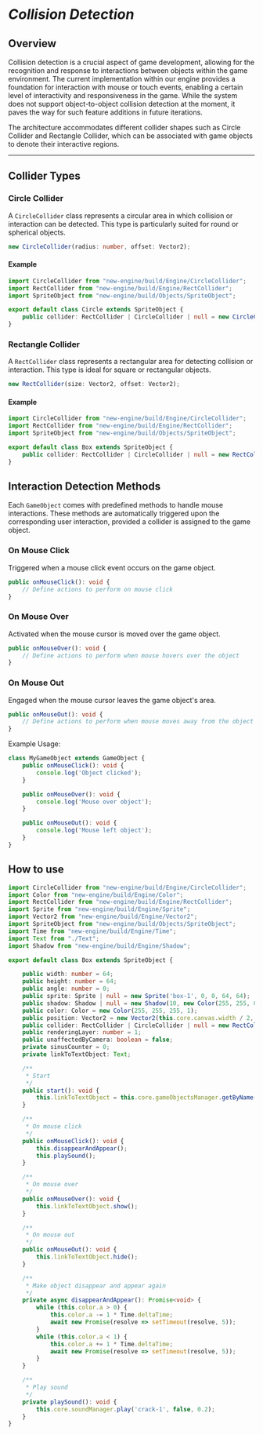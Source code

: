 # *Collision Detection*

## Overview
Collision detection is a crucial aspect of game development, allowing for the recognition and response to interactions between objects within the game environment. The current implementation within our engine provides a foundation for interaction with mouse or touch events, enabling a certain level of interactivity and responsiveness in the game. While the system does not support object-to-object collision detection at the moment, it paves the way for such feature additions in future iterations.

The architecture accommodates different collider shapes such as Circle Collider and Rectangle Collider, which can be associated with game objects to denote their interactive regions.

---

## Collider Types

### Circle Collider
A `CircleCollider` class represents a circular area in which collision or interaction can be detected. This type is particularly suited for round or spherical objects.

```typescript
new CircleCollider(radius: number, offset: Vector2);
```

#### Example
```typescript
import CircleCollider from "new-engine/build/Engine/CircleCollider";
import RectCollider from "new-engine/build/Engine/RectCollider";
import SpriteObject from "new-engine/build/Objects/SpriteObject";

export default class Circle extends SpriteObject {
    public collider: RectCollider | CircleCollider | null = new CircleCollider(30, new Vector2(0, 0));
}
```

### Rectangle Collider
A `RectCollider` class represents a rectangular area for detecting collision or interaction. This type is ideal for square or rectangular objects.

```typescript
new RectCollider(size: Vector2, offset: Vector2);
```

#### Example
```typescript
import CircleCollider from "new-engine/build/Engine/CircleCollider";
import RectCollider from "new-engine/build/Engine/RectCollider";
import SpriteObject from "new-engine/build/Objects/SpriteObject";

export default class Box extends SpriteObject {
    public collider: RectCollider | CircleCollider | null = new RectCollider(new Vector2(64, 64), new Vector2(-32, -32));
}
```

## Interaction Detection Methods

Each `GameObject` comes with predefined methods to handle mouse interactions. These methods are automatically triggered upon the corresponding user interaction, provided a collider is assigned to the game object.

### On Mouse Click
Triggered when a mouse click event occurs on the game object.

```typescript
public onMouseClick(): void {
    // Define actions to perform on mouse click
}
```

### On Mouse Over
Activated when the mouse cursor is moved over the game object.

```typescript
public onMouseOver(): void {
    // Define actions to perform when mouse hovers over the object
}
```

### On Mouse Out
Engaged when the mouse cursor leaves the game object's area.

```typescript
public onMouseOut(): void {
    // Define actions to perform when mouse moves away from the object
}
```

Example Usage:

```typescript
class MyGameObject extends GameObject {
    public onMouseClick(): void {
        console.log('Object clicked');
    }

    public onMouseOver(): void {
        console.log('Mouse over object');
    }

    public onMouseOut(): void {
        console.log('Mouse left object');
    }
}
```

## How to use

```typescript
import CircleCollider from "new-engine/build/Engine/CircleCollider";
import Color from "new-engine/build/Engine/Color";
import RectCollider from "new-engine/build/Engine/RectCollider";
import Sprite from "new-engine/build/Engine/Sprite";
import Vector2 from "new-engine/build/Engine/Vector2";
import SpriteObject from "new-engine/build/Objects/SpriteObject";
import Time from "new-engine/build/Engine/Time";
import Text from "./Text";
import Shadow from "new-engine/build/Engine/Shadow";

export default class Box extends SpriteObject {

    public width: number = 64;
    public height: number = 64;
    public angle: number = 0;
    public sprite: Sprite | null = new Sprite('box-1', 0, 0, 64, 64);
    public shadow: Shadow | null = new Shadow(10, new Color(255, 255, 0, 1));
    public color: Color = new Color(255, 255, 255, 1);
    public position: Vector2 = new Vector2(this.core.canvas.width / 2, this.core.canvas.height / 2);
    public collider: RectCollider | CircleCollider | null = new RectCollider(new Vector2(64, 64), new Vector2(-32, -32));
    public renderingLayer: number = 1;
    public unaffectedByCamera: boolean = false;
    private sinusCounter = 0;
    private linkToTextObject: Text;

    /**
     * Start
     */
    public start(): void {
        this.linkToTextObject = this.core.gameObjectsManager.getByName('MyCustomTextObject') as unknown as Text;
    }

    /**
     * On mouse click
     */
    public onMouseClick(): void {
        this.disappearAndAppear();
        this.playSound();
    }

    /**
     * On mouse over
     */
    public onMouseOver(): void {
        this.linkToTextObject.show();
    }

    /**
     * On mouse out
     */
    public onMouseOut(): void {
        this.linkToTextObject.hide();
    }

    /**
     * Make object disappear and appear again
     */
    private async disappearAndAppear(): Promise<void> {
        while (this.color.a > 0) {
            this.color.a -= 1 * Time.deltaTime;
            await new Promise(resolve => setTimeout(resolve, 5));
        }
        while (this.color.a < 1) {
            this.color.a += 1 * Time.deltaTime;
            await new Promise(resolve => setTimeout(resolve, 5));
        }
    }

    /**
     * Play sound
     */
    private playSound(): void {
        this.core.soundManager.play('crack-1', false, 0.2);
    }
}
```